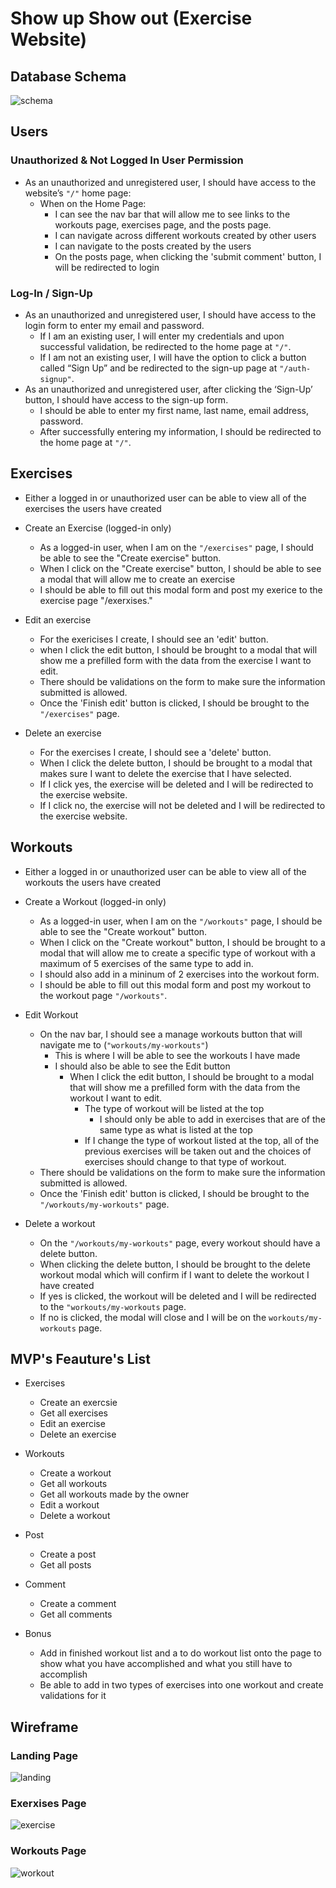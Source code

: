 # Show up Show out (Exercise Website)

## Database Schema

![schema](<Exercise Schema (1).png>)

## Users

### Unauthorized & Not Logged In User Permission

- As an unauthorized and unregistered user, I should have access to the website’s `"/"` home page:
  - When on the Home Page:
    - I can see the nav bar that will allow me to see links to the workouts page, exercises page, and the posts page.
    - I can navigate across different workouts created by other users
    - I can navigate to the posts created by the users
    - On the posts page, when clicking the 'submit comment' button, I will be redirected to login

### Log-In / Sign-Up

- As an unauthorized and unregistered user, I should have access to the login form to enter my email and password.
  - If I am an existing user, I will enter my credentials and upon successful validation, be redirected to the home page at `"/"`.
  - If I am not an existing user, I will have the option to click a button called “Sign Up” and be redirected to the sign-up page at `"/auth-signup"`.
- As an unauthorized and unregistered user, after clicking the ‘Sign-Up’ button, I should have access to the sign-up form.
  - I should be able to enter my first name, last name, email address, password.
  - After successfully entering my information, I should be redirected to the home page at `"/"`.

## Exercises

- Either a logged in or unauthorized user can be able to view all of the exercises the users have created

- Create an Exercise (logged-in only)
  - As a logged-in user, when I am on the `"/exercises"` page, I should be able to see the "Create exercise" button.
  - When I click on the "Create exercise" button, I should be able to see a modal that will allow me to create an exercise
  - I should be able to fill out this modal form and post my exerice to the exercise page "/exerxises."
- Edit an exercise
  - For the exericises I create, I should see an 'edit' button.
  - when I click the edit button, I should be brought to a modal that will show me a prefilled form with the data from the exercise I want to edit.
  - There should be validations on the form to make sure the information submitted is allowed.
  - Once the 'Finish edit' button is clicked, I should be brought to the `"/exercises"` page.
- Delete an exercise
  - For the exercises I create, I should see a 'delete' button.
  - When I click the delete button, I should be brought to a modal that makes sure I want to delete the exercise that I have selected.
  - If I click yes, the exercise will be deleted and I will be redirected to the exercise website.
  - If I click no, the exercise will not be deleted and I will be redirected to the exercise website.

## Workouts

- Either a logged in or unauthorized user can be able to view all of the workouts the users have created

- Create a Workout (logged-in only)
  - As a logged-in user, when I am on the `"/workouts"` page, I should be able to see the "Create workout" button.
  - When I click on the "Create workout" button, I should be brought to a modal that will allow me to create a specific type of workout with a maximum of 5 exercises of the same type to add in.
  - I should also add in a mininum of 2 exercises into the workout form.
  - I should be able to fill out this modal form and post my workout to the workout page `"/workouts"`.
- Edit Workout
  - On the nav bar, I should see a manage workouts button that will navigate me to (`"workouts/my-workouts"`)
    - This is where I will be able to see the workouts I have made
    - I should also be able to see the Edit button
      - When I click the edit button, I should be brought to a modal that will show me a prefilled form with the data from the workout I want to edit.
        - The type of workout will be listed at the top
          - I should only be able to add in exercises that are of the same type as what is listed at the top
        - If I change the type of workout listed at the top, all of the previous exercises will be taken out and the choices of exercises should change to that type of workout.
  - There should be validations on the form to make sure the information submitted is allowed.
  - Once the 'Finish edit' button is clicked, I should be brought to the `"/workouts/my-workouts"` page.
- Delete a workout
  - On the `"/workouts/my-workouts"` page, every workout should have a delete button.
  - When clicking the delete button, I should be brought to the delete workout modal which will confirm if I want to delete the workout I have created
  - If yes is clicked, the workout will be deleted and I will be redirected to the `"workouts/my-workouts` page.
  - If no is clicked, the modal will close and I will be on the `workouts/my-workouts` page.

## MVP's Feauture's List

- Exercises
  - Create an exercsie
  - Get all exercises
  - Edit an exercise
  - Delete an exercise
- Workouts

  - Create a workout
  - Get all workouts
  - Get all workouts made by the owner
  - Edit a workout
  - Delete a workout

- Post

  - Create a post
  - Get all posts

- Comment

  - Create a comment
  - Get all comments

- Bonus
  - Add in finished workout list and a to do workout list onto the page to show what you have accomplished and what you still have to accomplish
  - Be able to add in two types of exercises into one workout and create validations for it

## Wireframe

### Landing Page

![landing](LandingPage.png)

### Exerxises Page

![exercise](ExercisePage.png)

### Workouts Page

![workout](WorkoutPage.png)
